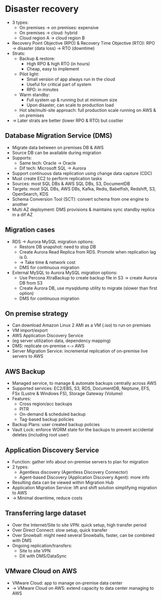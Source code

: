 # Disaster recovery
- 3 types:
  - On premises -> on premises: expensive
  - On premises -> cloud: hybrid
  - Cloud region A -> cloud region B
- Recovery Point Objective (RPO) & Recovery Time Objective (RTO): RPO -> disaster (data loss) -> RTO (downtime)
- Strats:
  - Backup & restore:
    - High RPO & high RTO (in hours)
    - Cheap, easy to implement
  - Pilot light:
    - Small version of app always run in the cloud
    - Useful for critical part of system
    - RPO: in minutes
  - Warm standby:
    - Full system up & running but at minimum size
    - Upon disaster, can scale to production load
  - Hot site/multi-site approach: full production scale running on AWS & on premises
- -> Later strats are better (lower RPO & RTO) but costlier
## Database Migration Service (DMS)
- Migrate data between on premises DB & AWS
- Source DB can be available during migration
- Supports:
  - Same tech: Oracle -> Oracle
  - Dif tech: Microsoft SQL -> Aurora
- Support continuous data replication using change data capture (CDC)
- Must create EC2 to perform replication tasks
- Sources: most SQL DBs & AWS SQL DBs, S3, DocumentDB
- Targets: most SQL DBs, AWS DBs, Kafka, Redis, Babelfish, Redshift, S3, OpenSearch, KDS
- Schema Conversion Tool (SCT): convert schema from one engine to another
- Multi AZ deployment: DMS provisions & maintains sync standby replica in a dif AZ
## Migration cases
- RDS -> Aurora MySQL migration options:
  - Restore DB snapshot: need to stop DB
  - Create Aurora Read Replica from RDS. Promote when replication lag is 0.
  - -> Take time & network cost
  - DMS for continuous migration
- External MySQL to Aurora MySQL migration options:
  - Use Percona XtraBackup to create backup file in S3 -> create Aurora DB from S3
  - Create Aurora DB, use mysqldump utility to migrate (slower than first option)
  - DMS for continuous migration
## On premise strategy
- Can download Amazon Linux 2 AMI as a VM (.iso) to run on premises
- VM import/export
- AWS Application Discovery Service
- (eg server utilization data, dependency mapping)
- DMS: replicate on-premise `<->` AWS
- Server Migration Service: incremental replication of on-premise live servers to AWS
## AWS Backup
- Managed service, to manage & automate backups centrally across AWS
- Supported services: EC2/EBS, S3, RDS, DocumentDB, Neptune, EFS, FSx (Lustre & Windows FS), Storage Gateway (Volume)
- Features:
  - Cross region/acc backups
  - PITR
  - On-demand & scheduled backup
  - Tag-based backup policies
- Backup Plans: user created backup policies
- Vault Lock: enforce WORM state for the backups to prevent accidental deletes (including root user)
## Application Discovery Service
- Function: gather info about on-premise servers to plan for migration
- 2 types:
  - Agentless discovery (Agentless Discovery Connector)
  - Agent-based Discovery (Application Discovery Agent): more info
- Resulting data can be viewed within Migration Hub
- Application Migration Service: lift and shift solution simplifying migration to AWS
- -> Minimal downtime, reduce costs
## Transferring large dataset
- Over the Internet/Site to site VPN: quick setup, high transfer period
- Over Direct Connect: slow setup, quick transfer
- Over Snowball: might need several Snowballs, faster, can be combined with DMS
- Ongoing replication/transfers:
  - Site to site VPN
  - DX with DMS/DataSync
## VMware Cloud on AWS
- VMware Cloud: app to manage on-premise data center
- -> VMware Cloud on AWS: extend capacity to data center managing to AWS